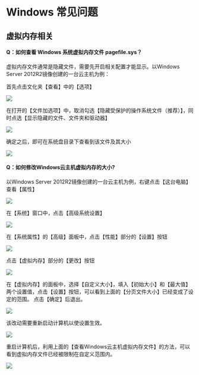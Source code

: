 # Windows 常见问题

## 虚拟内存相关

#### Q：如何查看 Windows 系统虚拟内存文件 pagefile.sys？

虚拟内存文件通常是隐藏文件，需要先开启相关配置才能显示。以Windows Server 2012R2镜像创建的一台云主机为例：

首先点击文化夹【查看】中的【选项】

![](../image/Win主机_用户须知_虚拟内存须知1.png)

在打开的【文件加选项】中，取消勾选【隐藏受保护的操作系统文件（推荐）】，同时点选【显示隐藏的文件、文件夹和驱动器】

![](../image/Win主机_用户须知_虚拟内存须知2.png)

确定之后，即可在系统盘目录下查看到该文件及其大小

![](../image/Win主机_用户须知_虚拟内存须知3.png)

#### Q：如何修改Windows云主机虚拟内存的大小?

以Windows Server 2012R2镜像创建的一台云主机为例，右键点击【这台电脑】查看【属性】

![](../image/Win主机_常见问题_虚拟内存问题1.png)

在【系统】窗口中，点击【高级系统设置】

![](../image/Win主机_常见问题_虚拟内存问题2.png)

在【系统属性】的【高级】面板中，点击【性能】部分的【设置】按钮

![](../image/Win主机_常见问题_虚拟内存问题3.png)

点击【虚拟内存】部分的【更改】按钮

![](../image/Win主机_常见问题_虚拟内存问题4.png)

在【虚拟内存】的面板中，选择【自定义大小】，填入【初始大小】和【最大值】两个设置值，点击【设置】按钮，可以看到上面的【分页文件大小】已经变成了设定的范围。
点击【确定】后退出。

![](../image/Win主机_常见问题_虚拟内存问题5.png)

该改动需要重新启动计算机以使设置生效。

![](../image/Win主机_常见问题_虚拟内存问题6.png)

重启计算机后，利用上面的【查看Windows云主机虚拟内存文件】的方法，可以看到虚拟内存文件已经被限制在自定义范围内。

![](../image/Win主机_常见问题_虚拟内存问题8.png)

 

